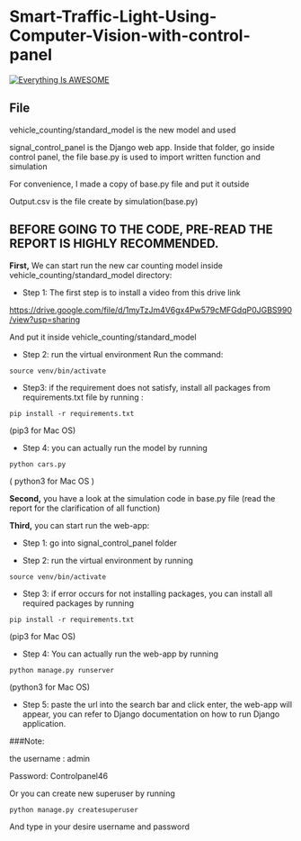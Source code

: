 # Smart-Traffic-Light-Using-Computer-Vision-with-control-panel

[![Everything Is AWESOME](http://img.youtube.com/vi/dLaR7zgGpjM/0.jpg)](https://www.youtube.com/watch?v=dLaR7zgGpjM "Video Title")

## File 

vehicle_counting/standard_model is the new model and used

signal_control_panel is the Django web app. Inside that folder, go inside control panel, the file base.py is used to import written function and simulation

For convenience, I made a copy of base.py file and put it outside

Output.csv is the file create by simulation(base.py)


## BEFORE GOING TO THE CODE, PRE-READ THE REPORT IS HIGHLY RECOMMENDED.


**First,** We can start run the new car counting model inside vehicle_counting/standard_model directory:

- Step 1: The first step is to install a video from this drive link 

https://drive.google.com/file/d/1myTzJm4V6gx4Pw579cMFGdqP0JGBS990/view?usp=sharing

And put it inside vehicle_counting/standard_model

- Step 2: run the virtual environment
Run the command:
```
source venv/bin/activate
```

- Step3: if the requirement does not satisfy, install all packages from requirements.txt file by running :
```
pip install -r requirements.txt 
```
(pip3 for Mac OS)

- Step 4: you can actually run the model by running 
 ```
 python cars.py
 
 ```
 ( python3 for Mac OS )



**Second,** you have a look at the simulation code in base.py file (read the report for the clarification of all function)




**Third,** you can start run the web-app: 

- Step 1: go into signal_control_panel folder

- Step 2: run the virtual environment by running

```
source venv/bin/activate
```

- Step 3: if error occurs for not installing packages, you can install all required packages by running
```
pip install -r requirements.txt
```
(pip3 for Mac OS)

- Step 4: You can actually run the web-app by running 

```
python manage.py runserver 
```
(python3 for Mac OS)

- Step 5: paste the url into the search bar and click enter, the web-app will appear, you can refer to Django documentation on how to run Django application.

###Note: 

the username : admin

Password: Controlpanel46

Or you can create new superuser by running 

```
python manage.py createsuperuser
```

And type in your desire username and password




